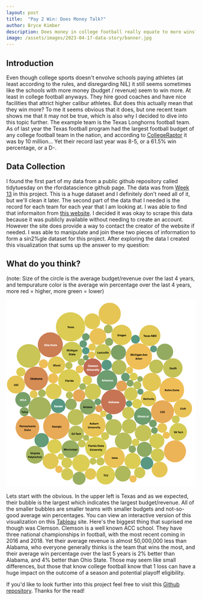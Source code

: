 ```yaml
---
layout: post
title:  "Pay 2 Win: Does Money Talk?"
author: Bryce Kimber
description: Does money in college football really equate to more wins?
image: /assets/images/2023-04-17-data-story/banner.jpg
---
```


## Introduction

Even though college sports doesn't envolve schools paying athletes (at least according to the rules, and disregarding NIL) it still seems sometimes like the schools with more money (budget / revenue) seem to win more. At least in college football anyways. They hire good coaches and have nice facilities that attrict higher calibur athletes. But does this actually mean that they win more? To me it seems obvious that it does, but one recent team shows me that it may not be true, which is also why I decided to dive into this topic further. The example team is the Texas Longhorns football team. As of last year the Texas football program had the largest football budget of any college football team in the nation, and according to [CollegeRaptor](https://www.collegeraptor.com/college-rankings/details/TopRevenue/) it was by 10 million... Yet their record last year was 8-5, or a 61.5% win percentage, or a D-.

## Data Collection

I found the first part of my data from a public github repository called tidytuesday on the rfordatascience github page. The data was from [Week 13](https://github.com/rfordatascience/tidytuesday/tree/master/data/2022/2022-03-29) in this project. This is a huge dataset and I definitely don't need all of it, but we'll clean it later. The second part of the data that I needed is the record for each team for each year that I am looking at. I was able to find that informaiton from [this website](https://www.teamrankings.com/ncf/trends/win_trends/). I decided it was okay to scrape this data because it was publicly available without needing to create an account. However the site does provide a way to contact the creator of the website if needed. I was able to manipulate and join these two pieces of information to form a sin2%gle dataset for this project. After exploring the data I created this visualization that sums up the answer to my question:

## What do you think?

(note: Size of the circle is the average budget/revenue over the last 4 years, and tempurature color is the average win percentage over the last 4 years, more red = higher, more green = lower)

![Figure](https://raw.githubusercontent.com/bkimber99/my386blog/main/assets/images/2023-04-17-data-story/bubbles.png)

Lets start with the obvious. In the upper left is Texas and as we expected, their bubble is the largest which indicates the largest budget/revenue. All of the smaller bubbles are smaller teams with smaller budgets and not-so-good average win percentages. You can view an interactive version of this visualization on this [Tableau](https://public.tableau.com/app/profile/bryce.kimber/viz/pay2win/Sheet1#1) site. Here's the biggest thing that suprised me though was Clemson. Clemson is a well known ACC school. They have three national championships in football, with the most recent coming in 2016 and 2018. Yet their average revenue is almost 50,000,000 less than Alabama, who everyone generally thinks is the team that wins the most, and their average win percentage over the last 5 years is 2% better than Alabama, and 4% better than Ohio State. Those may seem like small differences, but those that know college football know that 1 loss can have a huge impact on the outcome of a season and potential playoff eligibility.

If you'd like to look further into this project feel free to visit this [Github repository](https://github.com/bkimber99/eda). Thanks for the read!